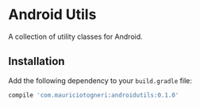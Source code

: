 # Android Utils
A collection of utility classes for Android.

## Installation
Add the following dependency to your `build.gradle` file:

```groovy
compile 'com.mauriciotogneri:androidutils:0.1.0'
```
